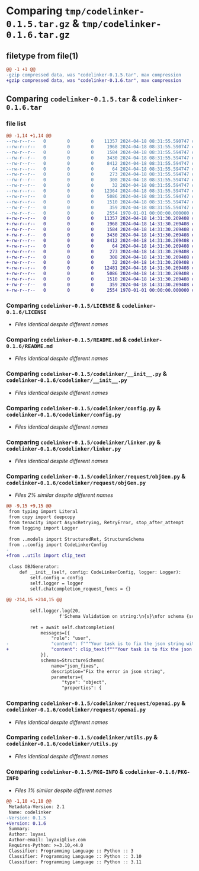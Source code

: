 # Comparing `tmp/codelinker-0.1.5.tar.gz` & `tmp/codelinker-0.1.6.tar.gz`

## filetype from file(1)

```diff
@@ -1 +1 @@
-gzip compressed data, was "codelinker-0.1.5.tar", max compression
+gzip compressed data, was "codelinker-0.1.6.tar", max compression
```

## Comparing `codelinker-0.1.5.tar` & `codelinker-0.1.6.tar`

### file list

```diff
@@ -1,14 +1,14 @@
--rw-r--r--   0        0        0    11357 2024-04-18 08:31:55.590747 codelinker-0.1.5/LICENSE
--rw-r--r--   0        0        0     1968 2024-04-18 08:31:55.590747 codelinker-0.1.5/README.md
--rw-r--r--   0        0        0     1584 2024-04-18 08:31:55.594747 codelinker-0.1.5/codelinker/__init__.py
--rw-r--r--   0        0        0     3430 2024-04-18 08:31:55.594747 codelinker-0.1.5/codelinker/config.py
--rw-r--r--   0        0        0     8412 2024-04-18 08:31:55.594747 codelinker-0.1.5/codelinker/linker.py
--rw-r--r--   0        0        0       64 2024-04-18 08:31:55.594747 codelinker-0.1.5/codelinker/models/__init__.py
--rw-r--r--   0        0        0      273 2024-04-18 08:31:55.594747 codelinker-0.1.5/codelinker/models/labels.py
--rw-r--r--   0        0        0      308 2024-04-18 08:31:55.594747 codelinker-0.1.5/codelinker/models/structuredRet.py
--rw-r--r--   0        0        0       32 2024-04-18 08:31:55.594747 codelinker-0.1.5/codelinker/request/__init__.py
--rw-r--r--   0        0        0    12364 2024-04-18 08:31:55.594747 codelinker-0.1.5/codelinker/request/objGen.py
--rw-r--r--   0        0        0     5086 2024-04-18 08:31:55.594747 codelinker-0.1.5/codelinker/request/openai.py
--rw-r--r--   0        0        0     1510 2024-04-18 08:31:55.594747 codelinker-0.1.5/codelinker/utils.py
--rw-r--r--   0        0        0      359 2024-04-18 08:31:55.594747 codelinker-0.1.5/pyproject.toml
--rw-r--r--   0        0        0     2554 1970-01-01 00:00:00.000000 codelinker-0.1.5/PKG-INFO
+-rw-r--r--   0        0        0    11357 2024-04-18 14:31:30.269408 codelinker-0.1.6/LICENSE
+-rw-r--r--   0        0        0     1968 2024-04-18 14:31:30.269408 codelinker-0.1.6/README.md
+-rw-r--r--   0        0        0     1584 2024-04-18 14:31:30.269408 codelinker-0.1.6/codelinker/__init__.py
+-rw-r--r--   0        0        0     3430 2024-04-18 14:31:30.269408 codelinker-0.1.6/codelinker/config.py
+-rw-r--r--   0        0        0     8412 2024-04-18 14:31:30.269408 codelinker-0.1.6/codelinker/linker.py
+-rw-r--r--   0        0        0       64 2024-04-18 14:31:30.269408 codelinker-0.1.6/codelinker/models/__init__.py
+-rw-r--r--   0        0        0      273 2024-04-18 14:31:30.269408 codelinker-0.1.6/codelinker/models/labels.py
+-rw-r--r--   0        0        0      308 2024-04-18 14:31:30.269408 codelinker-0.1.6/codelinker/models/structuredRet.py
+-rw-r--r--   0        0        0       32 2024-04-18 14:31:30.269408 codelinker-0.1.6/codelinker/request/__init__.py
+-rw-r--r--   0        0        0    12481 2024-04-18 14:31:30.269408 codelinker-0.1.6/codelinker/request/objGen.py
+-rw-r--r--   0        0        0     5086 2024-04-18 14:31:30.269408 codelinker-0.1.6/codelinker/request/openai.py
+-rw-r--r--   0        0        0     1510 2024-04-18 14:31:30.269408 codelinker-0.1.6/codelinker/utils.py
+-rw-r--r--   0        0        0      359 2024-04-18 14:31:30.269408 codelinker-0.1.6/pyproject.toml
+-rw-r--r--   0        0        0     2554 1970-01-01 00:00:00.000000 codelinker-0.1.6/PKG-INFO
```

### Comparing `codelinker-0.1.5/LICENSE` & `codelinker-0.1.6/LICENSE`

 * *Files identical despite different names*

### Comparing `codelinker-0.1.5/README.md` & `codelinker-0.1.6/README.md`

 * *Files identical despite different names*

### Comparing `codelinker-0.1.5/codelinker/__init__.py` & `codelinker-0.1.6/codelinker/__init__.py`

 * *Files identical despite different names*

### Comparing `codelinker-0.1.5/codelinker/config.py` & `codelinker-0.1.6/codelinker/config.py`

 * *Files identical despite different names*

### Comparing `codelinker-0.1.5/codelinker/linker.py` & `codelinker-0.1.6/codelinker/linker.py`

 * *Files identical despite different names*

### Comparing `codelinker-0.1.5/codelinker/request/objGen.py` & `codelinker-0.1.6/codelinker/request/objGen.py`

 * *Files 2% similar despite different names*

```diff
@@ -9,15 +9,15 @@
 from typing import Literal
 from copy import deepcopy
 from tenacity import AsyncRetrying, RetryError, stop_after_attempt
 from logging import Logger
 
 from ..models import StructuredRet, StructureSchema
 from ..config import CodeLinkerConfig
-
+from ..utils import clip_text
 
 class OBJGenerator:
     def __init__(self, config: CodeLinkerConfig, logger: Logger):
         self.config = config
         self.logger = logger
         self.chatcompletion_request_funcs = {}
 
@@ -214,15 +214,15 @@
 
         self.logger.log(20,
                    f'Schema Validation on string:\n{s}\nfor schema {schema["name"]} failed, trying to fix it...')
 
         ret = await self.chatcompletion(
             messages=[{
                 "role": "user",
-                "content": f"""Your task is to fix the json string with schema errors. Remember to keep the target schema in mind. \nAvoid adding any information about this fix!\n\n# Error String\n{s}\n\n# Target Schema\n{schema}\n\n# Error Message\n{error_message}"""
+                "content": clip_text(f"""Your task is to fix the json string with schema errors. Remember to keep the target schema in mind. \nAvoid adding any information about this fix!\n\n# Error String\n{s}\n\n# Target Schema\n{schema}\n\n# Error Message\n{error_message[-1024:]}""",max_tokens=self.config.execution.max_message_tokens,clip_end=True)[0]
             }],
             schemas=StructureSchema(
                 name="json_fixes",
                 description="Fix the error in json string",
                 parameters={
                     "type": "object",
                     "properties": {
```

### Comparing `codelinker-0.1.5/codelinker/request/openai.py` & `codelinker-0.1.6/codelinker/request/openai.py`

 * *Files identical despite different names*

### Comparing `codelinker-0.1.5/codelinker/utils.py` & `codelinker-0.1.6/codelinker/utils.py`

 * *Files identical despite different names*

### Comparing `codelinker-0.1.5/PKG-INFO` & `codelinker-0.1.6/PKG-INFO`

 * *Files 1% similar despite different names*

```diff
@@ -1,10 +1,10 @@
 Metadata-Version: 2.1
 Name: codelinker
-Version: 0.1.5
+Version: 0.1.6
 Summary: 
 Author: luyaxi
 Author-email: luyaxi@live.com
 Requires-Python: >=3.10,<4.0
 Classifier: Programming Language :: Python :: 3
 Classifier: Programming Language :: Python :: 3.10
 Classifier: Programming Language :: Python :: 3.11
```

